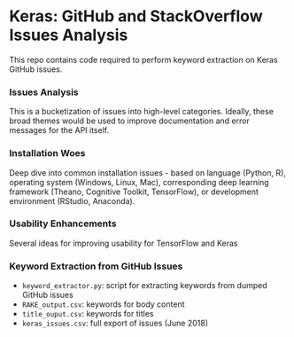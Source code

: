 # Keras: GitHub and StackOverflow Issues Analysis

This repo contains code required to perform keyword extraction on Keras GitHub issues.

### Issues Analysis
This is a bucketization of issues into high-level categories. Ideally, these broad themes would be used to improve documentation and error messages for the API itself.

### Installation Woes
Deep dive into common installation issues - based on language (Python, R), operating system (Windows, Linux, Mac), corresponding deep learning framework (Theano, Cognitive Toolkit, TensorFlow), or development environment (RStudio, Anaconda).

### Usability Enhancements 
Several ideas for improving usability for TensorFlow and Keras

### Keyword Extraction from GitHub Issues
* `keyword_extractor.py`: script for extracting keywords from dumped GitHub issues
* `RAKE_output.csv`: keywords for body content
* `title_ouput.csv`: keywords for titles
* `keras_issues.csv`: full export of issues (June 2018)
